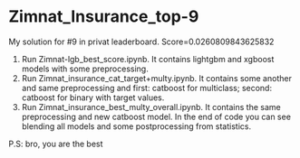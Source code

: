 # Zimnat_Insurance_top-9
My solution for #9 in privat leaderboard. Score=0.0260809843625832


1. Run Zimnat-lgb_best_score.ipynb. It contains lightgbm and xgboost models with some preprocessing.
2. Run Zimnat_insurance_cat_target+multy.ipynb. It contains some another and same preprocessing and first: catboost for multiclass; second: catboost for binary with target values.
3. Run Zimnat_insurance_best_multy_overall.ipynb. It contains the same preprocessing and new catboost model. In the end of code you can see blending all models and some postprocessing from statistics.



P.S: bro, you are the best
